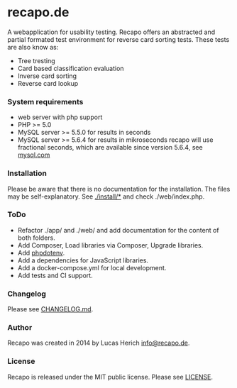 # recapo.de
A webapplication for usability testing. Recapo offers an abstracted and partial formated test environment for reverse card sorting tests. These tests are also know as:
* Tree tresting
* Card based classification evaluation
* Inverse card sorting
* Reverse card lookup

### System requirements

* web server with php support
* PHP >= 5.0
* MySQL server >= 5.5.0 for results in seconds
* MySQL server >= 5.6.4 for results in mikroseconds
                  recapo will use fractional seconds, which are available since version 5.6.4, see [mysql.com](http://dev.mysql.com/doc/refman/5.6/en/fractional-seconds.html)

### Installation

Please be aware that there is no documentation for the installation. The files may be self-explanatory. See [./install/*](install/) and check ./web/index.php.

### ToDo
* Refactor ./app/ and ./web/ and add documentation for the content of both folders.
* Add Composer, Load libraries via Composer, Upgrade libraries.
* Add [phpdotenv](https://github.com/vlucas/phpdotenv).
* Add a dependencies for JavaScript libraries.
* Add a docker-compose.yml for local development.
* Add tests and CI support.

### Changelog
Please see [CHANGELOG.md](CHANGELOG.md).

### Author
Recapo was created in 2014 by Lucas Herich <info@recapo.de>.

### License
Recapo is released under the MIT public license.
Please see [LICENSE](LICENSE).
